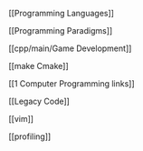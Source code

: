 [[Programming Languages]]

[[Programming Paradigms]]

[[cpp/main/Game Development]]

[[make Cmake]]

[[1 Computer Programming links]]

[[Legacy Code]]

[[vim]]

[[profiling]]

